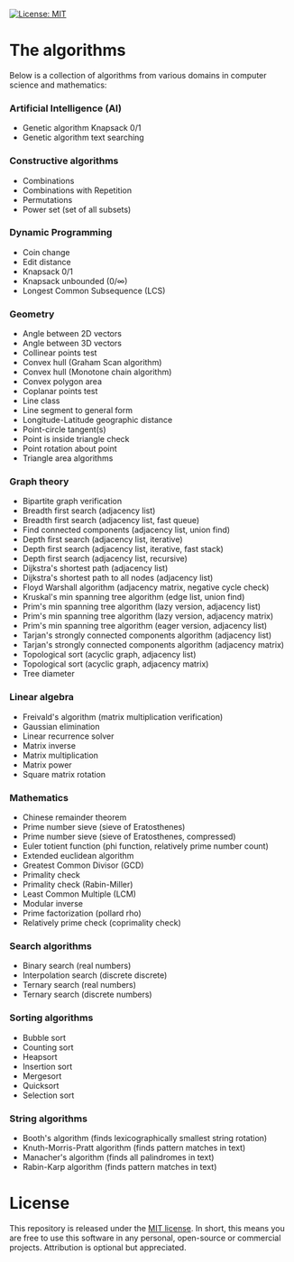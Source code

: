 [![License: MIT](https://img.shields.io/badge/License-MIT-yellow.svg)](https://opensource.org/licenses/MIT)

# The algorithms

Below is a collection of algorithms from various domains in computer science and mathematics:

### Artificial Intelligence (AI) 
* Genetic algorithm Knapsack 0/1
* Genetic algorithm text searching

### Constructive algorithms
* Combinations
* Combinations with Repetition
* Permutations
* Power set (set of all subsets)

### Dynamic Programming
* Coin change
* Edit distance
* Knapsack 0/1
* Knapsack unbounded (0/∞)
* Longest Common Subsequence (LCS)

### Geometry
* Angle between 2D vectors
* Angle between 3D vectors
* Collinear points test
* Convex hull (Graham Scan algorithm)
* Convex hull (Monotone chain algorithm)
* Convex polygon area
* Coplanar points test
* Line class
* Line segment to general form
* Longitude-Latitude geographic distance
* Point-circle tangent(s)
* Point is inside triangle check
* Point rotation about point
* Triangle area algorithms

### Graph theory
* Bipartite graph verification
* Breadth first search (adjacency list)
* Breadth first search (adjacency list, fast queue)
* Find connected components (adjacency list, union find)
* Depth first search (adjacency list, iterative)
* Depth first search (adjacency list, iterative, fast stack)
* Depth first search (adjacency list, recursive)
* Dijkstra's shortest path (adjacency list)
* Dijkstra's shortest path to all nodes (adjacency list)
* Floyd Warshall algorithm (adjacency matrix, negative cycle check)
* Kruskal's min spanning tree algorithm (edge list, union find)
* Prim's min spanning tree  algorithm (lazy version, adjacency list)
* Prim's min spanning tree  algorithm (lazy version, adjacency matrix)
* Prim's min spanning tree  algorithm (eager version, adjacency list)
* Tarjan's strongly connected components algorithm (adjacency list) 
* Tarjan's strongly connected components algorithm (adjacency matrix) 
* Topological sort (acyclic graph, adjacency list)
* Topological sort (acyclic graph, adjacency matrix)
* Tree diameter

### Linear algebra
* Freivald's algorithm (matrix multiplication verification)
* Gaussian elimination
* Linear recurrence solver
* Matrix inverse
* Matrix multiplication
* Matrix power
* Square matrix rotation

### Mathematics
* Chinese remainder theorem
* Prime number sieve (sieve of Eratosthenes)
* Prime number sieve (sieve of Eratosthenes, compressed)
* Euler totient function (phi function, relatively prime number count)
* Extended euclidean algorithm
* Greatest Common Divisor (GCD)
* Primality check
* Primality check (Rabin-Miller)
* Least Common Multiple (LCM)
* Modular inverse
* Prime factorization (pollard rho)
* Relatively prime check (coprimality check)

### Search algorithms
* Binary search (real numbers)
* Interpolation search (discrete discrete)
* Ternary search (real numbers)
* Ternary search (discrete numbers)

### Sorting algorithms
* Bubble sort
* Counting sort
* Heapsort
* Insertion sort
* Mergesort
* Quicksort
* Selection sort

### String algorithms
* Booth's algorithm (finds lexicographically smallest string rotation)
* Knuth-Morris-Pratt algorithm (finds pattern matches in text)
* Manacher's algorithm (finds all palindromes in text)
* Rabin-Karp algorithm (finds pattern matches in text)

# License

This repository is released under the [MIT license](https://opensource.org/licenses/MIT). In short, this means you are free to use this software in any personal, open-source or commercial projects. Attribution is optional but appreciated.
